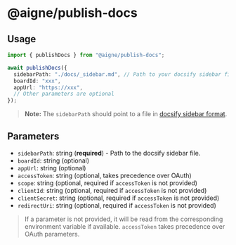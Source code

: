 # @aigne/publish-docs

## Usage

```ts
import { publishDocs } from "@aigne/publish-docs";

await publishDocs({
  sidebarPath: "./docs/_sidebar.md", // Path to your docsify sidebar file
  boardId: "xxx",
  appUrl: "https://xxx",
  // Other parameters are optional
});
```

> **Note:** The `sidebarPath` should point to a file in [docsify sidebar format](https://docsify.js.org/#/sidebar?id=sidebar).

## Parameters

- `sidebarPath`: string (**required**) - Path to the docsify sidebar file.
- `boardId`: string (optional)
- `appUrl`: string (optional)
- `accessToken`: string (optional, takes precedence over OAuth)
- `scope`: string (optional, required if `accessToken` is not provided)
- `clientId`: string (optional, required if `accessToken` is not provided)
- `clientSecret`: string (optional, required if `accessToken` is not provided)
- `redirectUri`: string (optional, required if `accessToken` is not provided)

> If a parameter is not provided, it will be read from the corresponding environment variable if available. `accessToken` takes precedence over OAuth parameters.
